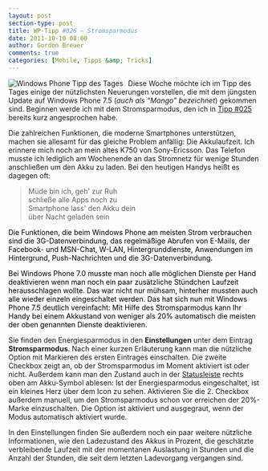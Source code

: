 ```yaml
---
layout: post
section-type: post
title: WP-Tipp #026 – Stromsparmodus
date: 2011-10-10 08:00
author: Gordon Breuer
comments: true
categories: [Mobile, Tipps &amp; Tricks]
---
```

<p><img style="margin: 0px 10px 0px 0px; display: inline; float: left" title="" alt="Windows Phone Tipp des Tages" align="left" src="http://anheledirwp.blob.core.windows.net/wordpress/2011/10/sonstigesMG.png" /></p>  <p>Diese Woche möchte ich im Tipp des Tages einige der nützlichsten Neuerungen vorstellen, die mit dem jüngsten Update auf Windows Phone 7.5 (<em>auch als “Mango” bezeichnet</em>) gekommen sind. Beginnen werde ich mit dem Stromsparmodus, den ich in <a href="/post/2011/10/07/WP-Tipp-025-%E2%80%93-Datenverbindungen.aspx">Tipp #025</a> bereits kurz angesprochen habe.</p>  <p>Die zahlreichen Funktionen, die moderne Smartphones unterstützen, machen sie allesamt für das gleiche Problem anfällig: Die Akkulaufzeit. Ich erinnere mich noch an mein altes K750 von Sony-Ericsson. Das Telefon musste ich lediglich am Wochenende an das Stromnetz für wenige Stunden anschließen um den Akku zu laden. Bei den heutigen Handys heißt es dagegen oft:</p>  <blockquote>   <p>Müde bin ich, geh' zur Ruh     <br />schließe alle Apps noch zu      <br />Smartphone lass' den Akku dein      <br />über Nacht geladen sein</p> </blockquote>  <p><font color="#000000">Die Funktionen, die beim Windows Phone am meisten Strom verbrauchen sind die 3G-Datenverbindung, das regelmäßige Abrufen von E-Mails, der Facebook- und MSN-Chat, W-LAN, Hintergrunddienste, Anwendungen im Hintergrund, Push-Nachrichten und die 3G-Datenverbindung.</font></p>  <p><font color="#000000">Bei Windows Phone 7.0 musste man noch alle möglichen Dienste per Hand deaktivieren wenn man noch ein paar zusätzliche Stündchen Laufzeit herausschlagen wollte. Das war nicht nur mühsam, hinterher mussten auch alle wieder einzeln eingeschaltet werden. Das hat sich nun mit Windows Phone 7.5 deutlich vereinfacht: Mit Hilfe des Stromsparmodus kann Ihr Handy bei einem Akkustand von weniger als 20% automatisch die meisten der oben genannten Dienste deaktivieren. </font></p>  <p>Sie finden den Energiesparmodus in den <strong>Einstellungen</strong> unter dem Eintrag <strong>Stromsparmodus</strong>. Nach einer kurzen Erläuterung kann man die nützliche Option mit Markieren des ersten Eintrages einschalten. Die zweite Checkbox zeigt an, ob der Stromsparmodus im Moment aktiviert ist oder nicht. Außerdem kann man den Zustand auch in der <a href="/post/2011/09/07/WP7-Tipp-004-%E2%80%93-Signalstarke-Ladezustand-der-Batterie-und-andere-Infos.aspx">Statusleiste</a> rechts oben am Akku-Symbol ablesen: Ist der Energiesparmodus eingeschaltet, ist ein kleines Herz über dem Icon zu sehen. Aktivieren Sie die 2. Checkbox außerdem manuell, um den Stromsparmodus schon vor erreichen der 20%-Marke einzuschalten. Die Option ist aktiviert und ausgegraut, wenn der Modus automatisch aktiviert wurde.</p>  <p>In den Einstellungen finden Sie außerdem noch ein paar weitere nützliche Informationen, wie den Ladezustand des Akkus in Prozent, die geschätzte verbleibende Laufzeit mit der momentanen Auslastung in Stunden und die Anzahl der Stunden, die seit dem letzten Ladevorgang vergangen sind. </p>
